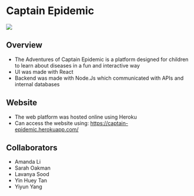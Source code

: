 # Captain Epidemic
![](captain.gif)

## Overview
* The Adventures of Captain Epidemic is a platform designed for children to learn about diseases in a fun and interactive way
* UI was made with React
* Backend was made with Node.Js which communicated with APIs and internal databases

## Website
*  The web platform was hosted online using Heroku
*  Can access the website using: https://captain-epidemic.herokuapp.com/

## Collaborators
* Amanda Li
* Sarah Oakman
* Lavanya Sood
* Yin Huey Tan
* Yiyun Yang
